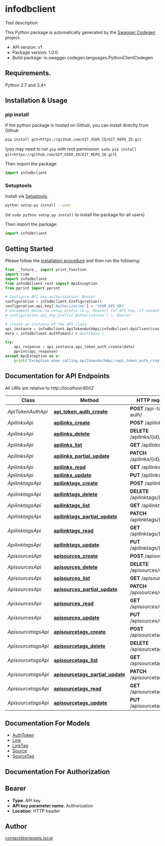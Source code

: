 # infodbclient
Test description

This Python package is automatically generated by the [Swagger Codegen](https://github.com/swagger-api/swagger-codegen) project:

- API version: v1
- Package version: 1.0.0
- Build package: io.swagger.codegen.languages.PythonClientCodegen

## Requirements.

Python 2.7 and 3.4+

## Installation & Usage
### pip install

If the python package is hosted on Github, you can install directly from Github

```sh
pip install git+https://github.com/GIT_USER_ID/GIT_REPO_ID.git
```
(you may need to run `pip` with root permission: `sudo pip install git+https://github.com/GIT_USER_ID/GIT_REPO_ID.git`)

Then import the package:
```python
import infodbclient 
```

### Setuptools

Install via [Setuptools](http://pypi.python.org/pypi/setuptools).

```sh
python setup.py install --user
```
(or `sudo python setup.py install` to install the package for all users)

Then import the package:
```python
import infodbclient
```

## Getting Started

Please follow the [installation procedure](#installation--usage) and then run the following:

```python
from __future__ import print_function
import time
import infodbclient
from infodbclient.rest import ApiException
from pprint import pprint

# Configure API key authorization: Bearer
configuration = infodbclient.Configuration()
configuration.api_key['Authorization'] = 'YOUR_API_KEY'
# Uncomment below to setup prefix (e.g. Bearer) for API key, if needed
# configuration.api_key_prefix['Authorization'] = 'Bearer'

# create an instance of the API class
api_instance = infodbclient.ApiTokenAuthApi(infodbclient.ApiClient(configuration))
data = infodbclient.AuthToken() # AuthToken | 

try:
    api_response = api_instance.api_token_auth_create(data)
    pprint(api_response)
except ApiException as e:
    print("Exception when calling ApiTokenAuthApi->api_token_auth_create: %s\n" % e)

```

## Documentation for API Endpoints

All URIs are relative to *http://localhost:8002*

Class | Method | HTTP request | Description
------------ | ------------- | ------------- | -------------
*ApiTokenAuthApi* | [**api_token_auth_create**](docs/ApiTokenAuthApi.md#api_token_auth_create) | **POST** /api-token-auth/ | 
*ApilinksApi* | [**apilinks_create**](docs/ApilinksApi.md#apilinks_create) | **POST** /apilinks/ | 
*ApilinksApi* | [**apilinks_delete**](docs/ApilinksApi.md#apilinks_delete) | **DELETE** /apilinks/{id}/ | 
*ApilinksApi* | [**apilinks_list**](docs/ApilinksApi.md#apilinks_list) | **GET** /apilinks/ | 
*ApilinksApi* | [**apilinks_partial_update**](docs/ApilinksApi.md#apilinks_partial_update) | **PATCH** /apilinks/{id}/ | 
*ApilinksApi* | [**apilinks_read**](docs/ApilinksApi.md#apilinks_read) | **GET** /apilinks/{id}/ | 
*ApilinksApi* | [**apilinks_update**](docs/ApilinksApi.md#apilinks_update) | **PUT** /apilinks/{id}/ | 
*ApilinktagsApi* | [**apilinktags_create**](docs/ApilinktagsApi.md#apilinktags_create) | **POST** /apilinktags/ | 
*ApilinktagsApi* | [**apilinktags_delete**](docs/ApilinktagsApi.md#apilinktags_delete) | **DELETE** /apilinktags/{id}/ | 
*ApilinktagsApi* | [**apilinktags_list**](docs/ApilinktagsApi.md#apilinktags_list) | **GET** /apilinktags/ | 
*ApilinktagsApi* | [**apilinktags_partial_update**](docs/ApilinktagsApi.md#apilinktags_partial_update) | **PATCH** /apilinktags/{id}/ | 
*ApilinktagsApi* | [**apilinktags_read**](docs/ApilinktagsApi.md#apilinktags_read) | **GET** /apilinktags/{id}/ | 
*ApilinktagsApi* | [**apilinktags_update**](docs/ApilinktagsApi.md#apilinktags_update) | **PUT** /apilinktags/{id}/ | 
*ApisourcesApi* | [**apisources_create**](docs/ApisourcesApi.md#apisources_create) | **POST** /apisources/ | 
*ApisourcesApi* | [**apisources_delete**](docs/ApisourcesApi.md#apisources_delete) | **DELETE** /apisources/{id}/ | 
*ApisourcesApi* | [**apisources_list**](docs/ApisourcesApi.md#apisources_list) | **GET** /apisources/ | 
*ApisourcesApi* | [**apisources_partial_update**](docs/ApisourcesApi.md#apisources_partial_update) | **PATCH** /apisources/{id}/ | 
*ApisourcesApi* | [**apisources_read**](docs/ApisourcesApi.md#apisources_read) | **GET** /apisources/{id}/ | 
*ApisourcesApi* | [**apisources_update**](docs/ApisourcesApi.md#apisources_update) | **PUT** /apisources/{id}/ | 
*ApisourcetagsApi* | [**apisourcetags_create**](docs/ApisourcetagsApi.md#apisourcetags_create) | **POST** /apisourcetags/ | 
*ApisourcetagsApi* | [**apisourcetags_delete**](docs/ApisourcetagsApi.md#apisourcetags_delete) | **DELETE** /apisourcetags/{id}/ | 
*ApisourcetagsApi* | [**apisourcetags_list**](docs/ApisourcetagsApi.md#apisourcetags_list) | **GET** /apisourcetags/ | 
*ApisourcetagsApi* | [**apisourcetags_partial_update**](docs/ApisourcetagsApi.md#apisourcetags_partial_update) | **PATCH** /apisourcetags/{id}/ | 
*ApisourcetagsApi* | [**apisourcetags_read**](docs/ApisourcetagsApi.md#apisourcetags_read) | **GET** /apisourcetags/{id}/ | 
*ApisourcetagsApi* | [**apisourcetags_update**](docs/ApisourcetagsApi.md#apisourcetags_update) | **PUT** /apisourcetags/{id}/ | 


## Documentation For Models

 - [AuthToken](docs/AuthToken.md)
 - [Link](docs/Link.md)
 - [LinkTag](docs/LinkTag.md)
 - [Source](docs/Source.md)
 - [SourceTag](docs/SourceTag.md)


## Documentation For Authorization


## Bearer

- **Type**: API key
- **API key parameter name**: Authorization
- **Location**: HTTP header


## Author

contact@snippets.local

